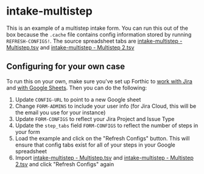 # intake-multistep
This is an example of a multistep intake form. You can run this out of the box because the
`.cache` file contains config information stored by running `REFRESH-CONFIGS!`. The source spreadsheet tabs
are [intake-multistep - Multistep.tsv](./intake-multistep%20-%20Multistep.tsv) and [intake-multistep - Multistep 2.tsv](./intake-multistep%20-%20Multistep%202.tsv)

## Configuring for your own case
To run this on your own, make sure you've set up Forthic to [work with Jira](https://www.youtube.com/watch?v=sK4_8esQttw)
and [with Google Sheets](https://www.youtube.com/watch?v=BPg8RlQfUFE). Then you can do the following:

1. Update `CONFIG-URL` to point to a new Google sheet
2. Change `FORM-ADMINS` to include your user info (for Jira Cloud, this will be the email you use for your instance)
3. Update `FORM-CONFIGS` to reflect your Jira Project and Issue Type
4. Update the `step_tabs` field `FORM-CONFIGS` to reflect the number of steps in your form
5. Load the example and click on the "Refresh Configs" button. This will ensure that config tabs exist for all of your steps in your Google spreadsheet
6. Import [intake-multistep - Multistep.tsv](./intake-multistep%20-%20Multistep%.tsv) and [intake-multistep - Multistep 2.tsv](./intake-multistep%20-%20Multistep%202.tsv) and click "Refresh Configs" again
